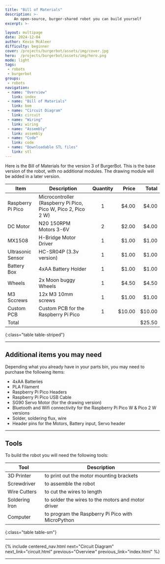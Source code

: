 ```yaml
---
title: "Bill of Materials"
description: >-
    An open-source, burger-shared robot you can build yourself
excerpt: >-
    
layout: multipage
date: 2024-12-04
author: Kevin McAleer
difficulty: beginner
cover: /projects/burgerbot/assets/img/cover.jpg
hero:  /projects/burgerbot/assets/img/hero.png
mode: light
tags:
 - robots
 - burgerbot
groups:
 - robots
navigation:
 - name: "Overview"
   link: index
 - name: "Bill of Materials"
   link: bom
 - name: "Circuit Diagram"
   link: circuit
 - name: "Wiring"
   link: wiring
 - name: "Assembly"
   link: assembly
 - name: "Code"
   link: code
 - name: "Downloadable STL files"
   link: stl
---
```


Here is the Bill of Materials for the version 3 of BurgerBot. This is the base version of the robot, with no additional modules. The drawing module will be added in a later version.

Item              | Description                                                   | Quantity |  Price |  Total
------------------|---------------------------------------------------------------|:--------:|-------:|------:
Raspberry Pi Pico | Microcontroller (Raspberry Pi Pico, Pico W, Pico 2, Pico 2 W) |    1     |  $4.00 |  $4.00
DC Motor          | N20 150RPM Motors 3-6V                                        |    2     |  $2.00 |  $4.00
MX1508            | H-Bridge Motor Driver                                         |    1     |  $1.00 |  $1.00
Ultrasonic Sensor | HC-SR04P (3.3v version)                                       |    1     |  $1.00 |  $1.00
Battery Box       | 4xAA Battery Holder                                           |    1     |  $1.00 |  $1.00
Wheels            | 2x Moon buggy Wheels                                          |    1     |  $4.50 |  $4.50
M3 Sccrews        | 12x M3 10mm screws                                            |    1     |  $1.00 |  $1.00
Custom PCB        | Custom PCB for the Raspberry Pi Pico                          |    1     | $10.00 | $10.00
Total             |                                                               |          |        | $25.50
{:class="table table-striped"}

---

## Additional items you may need

Depending what you already have in your parts bin, you may need to purchase the following items:

- 4xAA Batteries
- PLA Filament
- Raspberry Pi Pico Headers
- Raspberry Pi Pico USB Cable
- SG90 Servo Motor (for the drawing version)
- Bluetooth and Wifi connectivity for the Raspberry Pi Pico W & Pico 2 W versions
- Solder, soldering flux, wire
- Header pins for the Motors, Battery input, Servo header

---

## Tools

To build the robot you will need the following tools:

Tool           | Description
---------------|---------------------------------------------------
3D Printer     | to print out the motor mounting brackets
Screwdriver    | to assemble the robot
Wire Cutters   | to cut the wires to length
Soldering Iron | to solder the wires to the motors and motor driver
Computer       | to program the Raspberry Pi Pico with MicroPython
{:class="table table-sm"}

---

{% include centered_nav.html next="Circuit Diagram" next_link="circuit.html" previous="Overview" previous_link="index.html" %}

---
